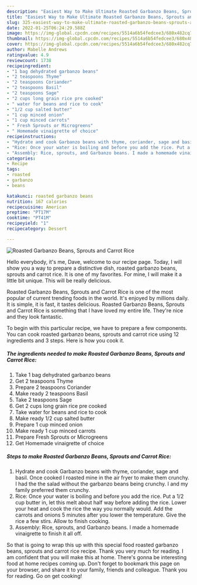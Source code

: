 ```yaml
---
description: "Easiest Way to Make Ultimate Roasted Garbanzo Beans, Sprouts and Carrot Rice"
title: "Easiest Way to Make Ultimate Roasted Garbanzo Beans, Sprouts and Carrot Rice"
slug: 325-easiest-way-to-make-ultimate-roasted-garbanzo-beans-sprouts-and-carrot-rice
date: 2022-01-25T06:24:29.588Z
image: https://img-global.cpcdn.com/recipes/5514a6b54fedcee3/680x482cq70/roasted-garbanzo-beans-sprouts-and-carrot-rice-recipe-main-photo.jpg
thumbnail: https://img-global.cpcdn.com/recipes/5514a6b54fedcee3/680x482cq70/roasted-garbanzo-beans-sprouts-and-carrot-rice-recipe-main-photo.jpg
cover: https://img-global.cpcdn.com/recipes/5514a6b54fedcee3/680x482cq70/roasted-garbanzo-beans-sprouts-and-carrot-rice-recipe-main-photo.jpg
author: Mabelle Andrews
ratingvalue: 4.9
reviewcount: 1738
recipeingredient:
- "1 bag dehydrated garbanzo beans"
- "2 teaspoons Thyme"
- "2 teaspoons Coriander"
- "2 teaspoons Basil"
- "2 teaspoons Sage"
- "2 cups long grain rice pre cooked"
- " water for beans and rice to cook"
- "1/2 cup salted butter"
- "1 cup minced onion"
- "1 cup minced carrots"
- " Fresh Sprouts or Microgreens"
- " Homemade vinaigrette of choice"
recipeinstructions:
- "Hydrate and cook Garbanzo beans with thyme, coriander, sage and basil. Once cooked I roasted mine in the air fryer to make them crunchy. I had the the salad without the garbanzo beans being crunchy. I and my family preferred them crunchy."
- "Rice: Once your water is boiling and before you add the rice. Put a 1/2 cup butter in, let this melt about half way before adding the rice. Lower your heat and cook the rice the way you normally would. Add the carrots and onions 5 minutes after you lower the temperature. Give the rice a few stirs. Allow to finish cooking."
- "Assembly: Rice, sprouts, and Garbanzo beans. I made a homemade vinaigrette to finish it all off."
categories:
- Recipe
tags:
- roasted
- garbanzo
- beans

katakunci: roasted garbanzo beans 
nutrition: 167 calories
recipecuisine: American
preptime: "PT17M"
cooktime: "PT41M"
recipeyield: "1"
recipecategory: Dessert

---
```



![Roasted Garbanzo Beans, Sprouts and Carrot Rice](https://img-global.cpcdn.com/recipes/5514a6b54fedcee3/680x482cq70/roasted-garbanzo-beans-sprouts-and-carrot-rice-recipe-main-photo.jpg)

Hello everybody, it's me, Dave, welcome to our recipe page. Today, I will show you a way to prepare a distinctive dish, roasted garbanzo beans, sprouts and carrot rice. It is one of my favorites. For mine, I will make it a little bit unique. This will be really delicious.

Roasted Garbanzo Beans, Sprouts and Carrot Rice is one of the most popular of current trending foods in the world. It's enjoyed by millions daily. It is simple, it is fast, it tastes delicious. Roasted Garbanzo Beans, Sprouts and Carrot Rice is something that I have loved my entire life. They're nice and they look fantastic.




To begin with this particular recipe, we have to prepare a few components. You can cook roasted garbanzo beans, sprouts and carrot rice using 12 ingredients and 3 steps. Here is how you cook it.

<!--inarticleads1-->

##### The ingredients needed to make Roasted Garbanzo Beans, Sprouts and Carrot Rice:

1. Take 1 bag dehydrated garbanzo beans
1. Get 2 teaspoons Thyme
1. Prepare 2 teaspoons Coriander
1. Make ready 2 teaspoons Basil
1. Take 2 teaspoons Sage
1. Get 2 cups long grain rice pre cooked
1. Take  water for beans and rice to cook
1. Make ready 1/2 cup salted butter
1. Prepare 1 cup minced onion
1. Make ready 1 cup minced carrots
1. Prepare  Fresh Sprouts or Microgreens
1. Get  Homemade vinaigrette of choice




<!--inarticleads2-->

##### Steps to make Roasted Garbanzo Beans, Sprouts and Carrot Rice:

1. Hydrate and cook Garbanzo beans with thyme, coriander, sage and basil. Once cooked I roasted mine in the air fryer to make them crunchy. I had the the salad without the garbanzo beans being crunchy. I and my family preferred them crunchy.
1. Rice: Once your water is boiling and before you add the rice. Put a 1/2 cup butter in, let this melt about half way before adding the rice. Lower your heat and cook the rice the way you normally would. Add the carrots and onions 5 minutes after you lower the temperature. Give the rice a few stirs. Allow to finish cooking.
1. Assembly: Rice, sprouts, and Garbanzo beans. I made a homemade vinaigrette to finish it all off.




So that is going to wrap this up with this special food roasted garbanzo beans, sprouts and carrot rice recipe. Thank you very much for reading. I am confident that you will make this at home. There's gonna be interesting food at home recipes coming up. Don't forget to bookmark this page on your browser, and share it to your family, friends and colleague. Thank you for reading. Go on get cooking!
